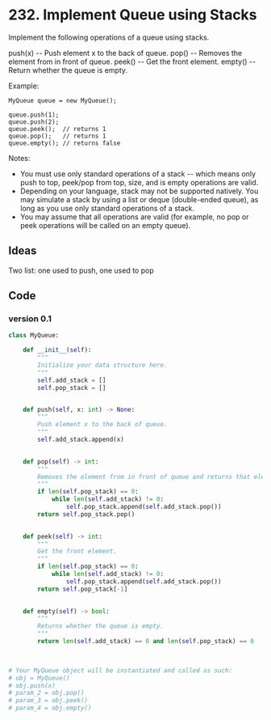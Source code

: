 # 232. Implement Queue using Stacks

Implement the following operations of a queue using stacks.

push(x) -- Push element x to the back of queue.
pop() -- Removes the element from in front of queue.
peek() -- Get the front element.
empty() -- Return whether the queue is empty.

Example:

```
MyQueue queue = new MyQueue();

queue.push(1);
queue.push(2);  
queue.peek();  // returns 1
queue.pop();   // returns 1
queue.empty(); // returns false
```

Notes:

* You must use only standard operations of a stack -- which means only push to top, peek/pop from top, size, and is empty operations are valid.
* Depending on your language, stack may not be supported natively. You may simulate a stack by using a list or deque (double-ended queue), as long as you use only standard operations of a stack.
* You may assume that all operations are valid (for example, no pop or peek operations will be called on an empty queue).


## Ideas

Two list: one used to push, one used to pop

## Code 

### version 0.1 

``` python
class MyQueue:

    def __init__(self):
        """
        Initialize your data structure here.
        """
        self.add_stack = []
        self.pop_stack = []


    def push(self, x: int) -> None:
        """
        Push element x to the back of queue.
        """
        self.add_stack.append(x)
        

    def pop(self) -> int:
        """
        Removes the element from in front of queue and returns that element.
        """
        if len(self.pop_stack) == 0:
            while len(self.add_stack) != 0:
                self.pop_stack.append(self.add_stack.pop())
        return self.pop_stack.pop()
        

    def peek(self) -> int:
        """
        Get the front element.
        """
        if len(self.pop_stack) == 0:
            while len(self.add_stack) != 0:
                self.pop_stack.append(self.add_stack.pop())
        return self.pop_stack[-1]
        

    def empty(self) -> bool:
        """
        Returns whether the queue is empty.
        """
        return len(self.add_stack) == 0 and len(self.pop_stack) == 0
        


# Your MyQueue object will be instantiated and called as such:
# obj = MyQueue()
# obj.push(x)
# param_2 = obj.pop()
# param_3 = obj.peek()
# param_4 = obj.empty()

```